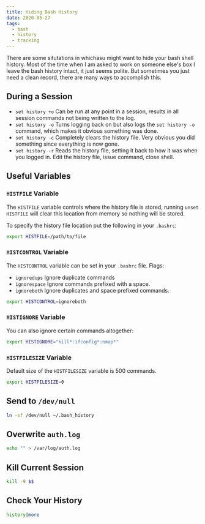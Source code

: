 ```yaml
---
title: Hiding Bash History
date: 2020-05-27
tags:
  - bash
  - history
  - tracking
---
```


There are some situtations in whichasu might want to hide your bash shell history. Most of the time when I am asked to work on someone else's box I leave the bash history intact, it just seems polite. But sometimes you just need a clean record, there are many ways to accomplish this. 

## During a Session

  * `set history +o` Can be run at any point in a session, results in all session commands not being written to the log.
  * `set history -o` Turns logging back on but also logs the `set history -o` command, which makes it obvious something was done.
  * `set history -c` Completely clears the history file. Very obvious you did something since everything is now gone.
  * `set history -r` Reads the history file, setting it back to how it was when you logged in. Edit the history file, issue command, close shell.


## Useful Variables

### `HISTFILE` Variable

The `HISTFILE` variable controls where the history file is stored, running `unset HISTFILE` will clear this location from memory so nothing will be stored.

To specify the history file location put the following in your `.bashrc`:

``` bash
export HISTFILE=/path/to/file
```


### `HISTCONTROL` Variable

The `HISTCONTROL` variable can be set in your `.bashrc` file. Flags:

  * `ignoredups` Ignore duplicate commands
  * `ignorespace` Ignore commands prefixed with a space.
  * `ignoreboth` Ignore duplicates and space prefixed commands.
  
  
  ``` bash
  export HISTCONTROL=ignoreboth
  ```
  
  
  ### `HISTIGNORE` Variable
  
  You can also ignore certain commands altogether:
  
  ``` bash
  export HISTIGNORE="kill*:ifconfig*:nmap*"
  ```
  
  ### `HISTFILESIZE` Variable
  
  Default size of the `HISTFILESIZE` variable is 500 commands.
  
  
  ``` bash
  export HISTFILESIZE=0
  ```
  
  
  ## Send to `/dev/null`
  
  
  ``` bash
  ln -sf /dev/null ~/.bash_history
  ```
  
  
  ## Overwrite `auth.log`
  
  
  ``` bash
  echo "" > /var/log/auth.log
  ```
  
  
 ## Kill Current Session
 
 
 ``` bash
 kill -9 $$
 ```
 
 
 ## Check Your History
 
 
 ``` bash
 history|more
 ```
  
  
